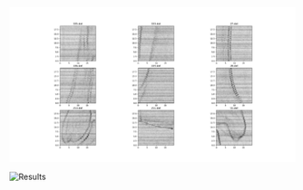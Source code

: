 ![Raw data](https://github.com/Ohnoj/Geophysics/blob/main/MagneticGradiometry/RawData.png?raw=true)

![Results](https://github.com/Ohnoj/Geophysics/tree/main/MagneticGradiometry/Results.png?raw=true)
